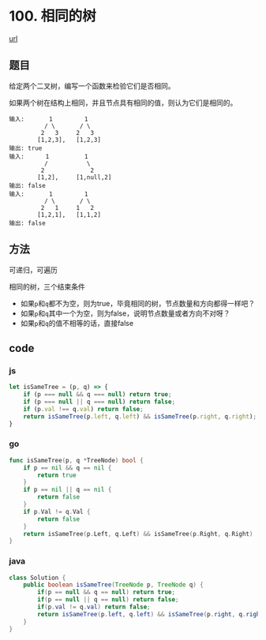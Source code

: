 # 100. 相同的树

[url](https://leetcode-cn.com/problems/same-tree/)

## 题目

给定两个二叉树，编写一个函数来检验它们是否相同。

如果两个树在结构上相同，并且节点具有相同的值，则认为它们是相同的。


```
输入:       1         1
          / \       / \
         2   3     2   3
        [1,2,3],   [1,2,3]
输出: true
输入:      1          1
          /           \
         2             2
        [1,2],     [1,null,2]
输出: false
输入:       1         1
          / \       / \
         2   1     1   2
        [1,2,1],   [1,1,2]
输出: false
```

## 方法

可递归，可遍历

相同的树，三个结束条件

- 如果`p`和`q`都不为空，则为true，毕竟相同的树，节点数量和方向都得一样吧？
- 如果`p`和`q`其中一个为空，则为false，说明节点数量或者方向不对呀？
- 如果`p`和`q`的值不相等的话，直接false

## code

### js

```js
let isSameTree = (p, q) => {
    if (p === null && q === null) return true;
    if (p === null || q === null) return false;
    if (p.val !== q.val) return false;
    return isSameTree(p.left, q.left) && isSameTree(p.right, q.right);
}
```

### go

```go
func isSameTree(p, q *TreeNode) bool {
	if p == nil && q == nil {
		return true
	}
	if p == nil || q == nil {
		return false
	}
	if p.Val != q.Val {
		return false
	}
	return isSameTree(p.Left, q.Left) && isSameTree(p.Right, q.Right)
}
```

### java

```java
class Solution {
    public boolean isSameTree(TreeNode p, TreeNode q) {
        if(p == null && q == null) return true;
        if(p == null || q == null) return false;
        if(p.val != q.val) return false;
        return isSameTree(p.left, q.left) && isSameTree(p.right, q.right);
    }
}
```

